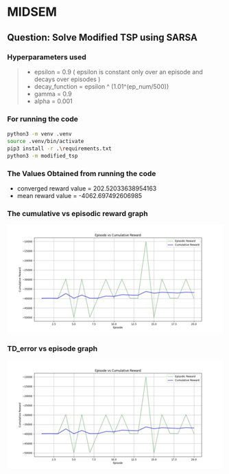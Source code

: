 # MIDSEM
## Question: Solve Modified TSP using SARSA

### Hyperparameters used
> - epsilon = 0.9 ( epsilon is constant only over an episode and decays over episodes )
> - decay_function = epsilon ^ (1.01^(ep_num/500))
> - gamma = 0.9
> - alpha = 0.001

### For running the code
```bash
python3 -m venv .venv
source .venv/bin/activate
pip3 install -r .\requirements.txt
python3 -m modified_tsp
```
### The Values Obtained from running the code

- converged reward value = 202.52033638954163
- mean reward value = -4062.697492606985

### The cumulative vs episodic reward graph
![image](Midsem/output.jpg) 


### TD_error vs episode graph 
![image](Midsem/output.jpg)
